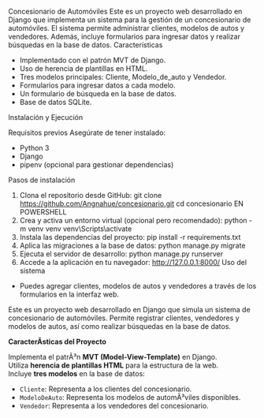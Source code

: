 Concesionario de Automóviles
Este es un proyecto web desarrollado en Django que implementa un sistema para la gestión de un concesionario de automóviles. El sistema permite administrar clientes, modelos de autos y vendedores. Además, incluye formularios para ingresar datos y realizar búsquedas en la base de datos.
Características

* Implementado con el patrón MVT de Django.
* Uso de herencia de plantillas en HTML.
* Tres modelos principales: Cliente, Modelo_de_auto y Vendedor.
* Formularios para ingresar datos a cada modelo.
* Un formulario de búsqueda en la base de datos.
* Base de datos SQLite.

Instalación y Ejecución

Requisitos previos
Asegúrate de tener instalado:
* Python 3
* Django
* pipenv (opcional para gestionar dependencias)


Pasos de instalación
1. Clona el repositorio desde GitHub:
	git clone https://github.com/Angnahue/concesionario.git
	cd concesionario
EN POWERSHELL
2. Crea y activa un entorno virtual (opcional pero recomendado):
	python -m venv venv
	venv\Scripts\activate
3. Instala las dependencias del proyecto:
	pip install -r requirements.txt
4. Aplica las migraciones a la base de datos:
	python manage.py migrate
5. Ejecuta el servidor de desarrollo:
	python manage.py runserver
6. Accede a la aplicación en tu navegador:
	http://127.0.0.1:8000/
Uso del sistema
* Puedes agregar clientes, modelos de autos y vendedores a través de los formularios en la interfaz web.

Este es un proyecto web desarrollado en Django que simula un sistema de concesionario de automóviles. Permite registrar clientes, vendedores y modelos de autos, así­ como realizar búsquedas en la base de datos.  

**CaracterÃ­sticas del Proyecto**  

Implementa el patrÃ³n **MVT (Model-View-Template)** en Django.  
Utiliza **herencia de plantillas HTML** para la estructura de la web.  
Incluye **tres modelos** en la base de datos:  
   - `Cliente`: Representa a los clientes del concesionario.  
   - `ModeloDeAuto`: Representa los modelos de automÃ³viles disponibles.  
   - `Vendedor`: Representa a los vendedores del concesionario.  
